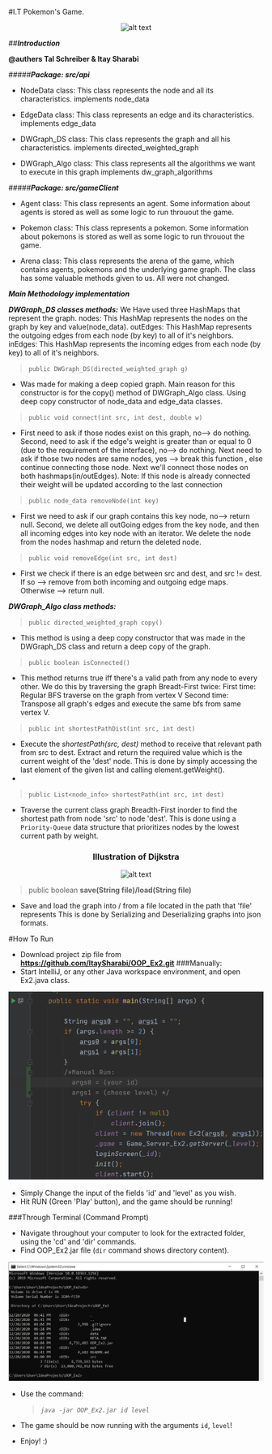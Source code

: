 #I.T Pokemon's Game.

<center>

![alt text](https://media.giphy.com/media/vsyKKf1t22nmw/giphy.gif)

</center>

##**********************************_Introduction_**********************************

**@authers Tal Schreiber & Itay Sharabi**

#####***Package: src/api***
* NodeData class:
This class represents the node and all its characteristics.
implements node_data

* EdgeData class: 
This class represents an edge and its characteristics.
implements edge_data

* DWGraph_DS class:
This class represents the graph and all his characteristics.
implements directed_weighted_graph 

* DWGraph_Algo class:
This class represents all the algorithms we want to execute in this graph
implements dw_graph_algorithms

#####***Package: src/gameClient***
* Agent class: 
This class represents an agent. 
Some information about agents is stored as well as some logic to run throuout the game.

* Pokemon class: 
This class represents a pokemon. 
Some information about pokemons is stored as well as some logic to run throuout the game.
* Arena class:
This class represents the arena of the game, which contains agents, pokemons 
and the underlying game graph.
The class has some valuable methods given to us. All were not changed.

*******************Main Methodology implementation*******************

*********_DWGraph_DS classes methods:_*********
We Have used three HashMaps that represent the graph.
nodes: This HashMap represents the nodes on the graph by key and value(node_data).
outEdges: This HashMap represents the outgoing edges from each node (by key) to all of it's neighbors.
inEdges: This HashMap represents the incoming edges from each node (by key) to all of it's neighbors. 

>`public DWGraph_DS(directed_weighted_graph g)`
* Was made for making a deep copied graph.
Main reason for this constructor is for the copy() method of DWGraph_Algo class.
Using deep copy constructor of node_data and edge_data classes.

>`public void connect(int src, int dest, double w)` 
* First need to ask if those nodes exist on this graph, no--> do nothing.
Second, need to ask if the edge's weight is greater than or equal to 0 (due to the requirement of the interface), no--> do nothing.
Next need to ask if those two nodes are same nodes, yes --> break this function , else continue connecting those node.
Next we'll connect those nodes on both hashmaps(in/outEdges).
Note: If this node is already connected their weight will be updated according to the last connection

>`public node_data removeNode(int key)`
* First we need to ask if our graph contains this key node, no--> return null.
Second, we delete all outGoing edges from the key node, and then all incoming edges into key node with an iterator.
We delete the node from the nodes hashmap and return the deleted node.

>`public void removeEdge(int src, int dest)`
* First we check if there is an edge between src and dest, and src != dest. 
If so --> remove from both incoming and outgoing edge maps.
Otherwise --> return null.

*********_DWGraph_Algo class methods:_*********

>`public directed_weighted_graph copy()` 
* This method is using a deep copy constructor that was made in the DWGraph_DS class and return a deep copy of the graph.

>`public boolean isConnected()`
* This method returns true iff there's a valid path from any node to every other.
We do this by traversing the graph Breadt-First twice: 
First time: Regular BFS traverse on the graph from vertex V
Second time: Transpose all graph's edges and execute the same bfs from same vertex V.

>`public int shortestPathDist(int src, int dest)` 
* Execute the *shortestPath(src, dest)* method to receive that relevant path from src to dest.
Extract and return the required value which is the current weight of the 'dest' node.
This is done by simply accessing the last element of the given list and calling element.getWeight().
* 
>`public List<node_info> shortestPath(int src, int dest)` 
* Traverse the current class graph Breadth-First inorder to find the shortest path from node 'src' to node 'dest'.
This is done using a `Priority-Queue` data structure that prioritizes nodes by the lowest current path by weight.
<center> 
<h3> Illustration of Dijkstra </h3>

![alt text](https://upload.wikimedia.org/wikipedia/commons/5/57/Dijkstra_Animation.gif)

</center>

>public boolean **save(String file)/load(String file)**
* Save and load the graph into / from a file located in the path that 'file' represents
This is done by Serializing and Deserializing graphs into json formats.

#How To Run
* Download project zip file from **https://github.com/ItaySharabi/OOP_Ex2.git** 
###Manually:
* Start IntelliJ, or any other Java workspace environment, and open Ex2.java class.

![alt text](data\images\ManualRun.png)

* Simply Change the input of the fields 'id' and 'level' as you wish.
* Hit RUN (Green 'Play' button), and the game should be running! 

###Through Terminal (Command Prompt)
* Navigate throughout your computer to look for the extracted folder, using the 'cd' and 'dir' commands.
* Find OOP_Ex2.jar file (`dir` command shows directory content).

![alt text](data\images\run.png)

* Use the command:
    >*`java -jar OOP_Ex2.jar id level`*

* The game should be now running with the arguments `id`, `level`!
* Enjoy! :)


